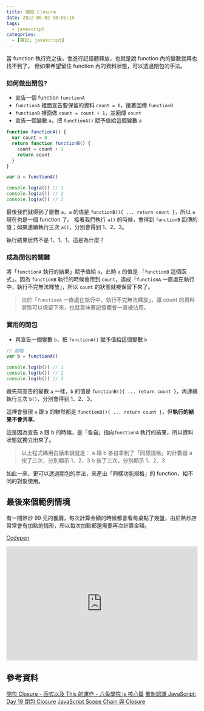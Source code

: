```yaml
---
title: 閉包 Closure
date: 2022-06-02 10:05:18
tags:
  - javascript
categories:
  - [筆記, javascript]
---
```


當 function 執行完之後，會進行記憶體釋放，也就是說 function 內的變數就再也找不到了。
但如果希望留住 function 內的資料狀態，可以透過閉包的手法。

<!-- more -->

### 如何做出閉包?

- 宣告一個 function `functionA`
- `functionA` 裡面宣告要保留的資料 `count = 0`，接著回傳 `functionB`
- `functionB` 裡面做 `count = count + 1`，並回傳 `count`
- 宣告一個變數 `a`，把 `functionA()` 賦予值給這個變數 `a`

```javascript
function functionA() {
  var count = 0
  return function functionB() {
    count = count + 1
    return count
  }
}

var a = functionA()

console.log(a()) // 1
console.log(a()) // 2
console.log(a()) // 3
```

最後我們就得到了變數 `a`，`a` 的值是 `functionB(){ ... return count }`，所以 `a` 現在也是一個 function 了。
接著我們執行 `a()` 的時候，會得到 `functionB` 回傳的值；如果連續執行三次 `a()`，分別會得到 1、2、3。

執行結果居然不是 1、1、1，這是為什麼？

### 成為閉包的關鍵

將「`functionA` 執行的結果」賦予值給 `a`，此時 `a` 的值是 「`functionB` 這個函式」。因為 `functionB` 執行的時候會用到 `count`，造成「`functionA` 一直處在執行中，執行不完無法釋放」，所以 `count` 的狀態就被保留下來了。

> 由於「`functionA` 一直處在執行中，執行不完無法釋放」，讓 count 的資料狀態可以保留下來，也就意味著記憶體會一直被佔用。

### 實用的閉包

- 再宣告一個變數 `b`，把 `functionA()` 賦予值給這個變數 `b`

```javascript
// 前略
var b = functionA()

console.log(b()) // 1
console.log(b()) // 2
console.log(b()) // 3
```

跟先前宣告的變數 `a` 一樣，`b` 的值是 `functionB(){ ... return count }`，再連續執行三次 `b()`，分別會得到 1、2、3。

這裡會發現 `a` 跟 `b` 的雖然都是 `functionB(){ ... return count }`，但**執行的結果不會共享**。

這是因為宣告 a 跟 b 的時候，是「各自」指向`functionA` 執行的結果，所以資料狀態就獨立出來了。

> 以上程式碼用白話來說就是：
> a 跟 b 各自拿到了「同樣規格」的計數器
> a 按了三次，分別顯示 1、2、3
> b 按了三次，分別顯示 1、2、3

如此一來，更可以透過閉包的手法，來產出「同樣功能規格」的 function，給不同的對象使用。

## 最後來個範例情境

有一間熱炒 99 元的餐廳，每次計算金額的時候都會看每桌點了幾盤，由於熱炒店常常會有加點的情形，所以每次加點都還需要再次計算金額。

[Codepen](https://codepen.io/bolaslien/pen/qBxYVyP?editors=0012)

<iframe height="300" style="width: 100%;" scrolling="no" title="Closure" src="https://codepen.io/bolaslien/embed/qBxYVyP?default-tab=js%2Cresult" frameborder="no" loading="lazy" allowtransparency="true" allowfullscreen="true">
  See the Pen <a href="https://codepen.io/bolaslien/pen/qBxYVyP">
  Closure</a> by BolasLien (<a href="https://codepen.io/bolaslien">@bolaslien</a>)
  on <a href="https://codepen.io">CodePen</a>.
</iframe>

## 參考資料

[閉包 Closure - 函式以及 This 的運作 - 六角學院 js 核心篇](https://www.hexschool.com/courses/js-core.html)
[重新認識 JavaScript: Day 19 閉包 Closure](https://ithelp.ithome.com.tw/articles/10193009)
[JavaScript Scope Chain 與 Closure](https://bolaslien.github.io/blog/2021/08/26/js-scope-chain-and-closure/)
